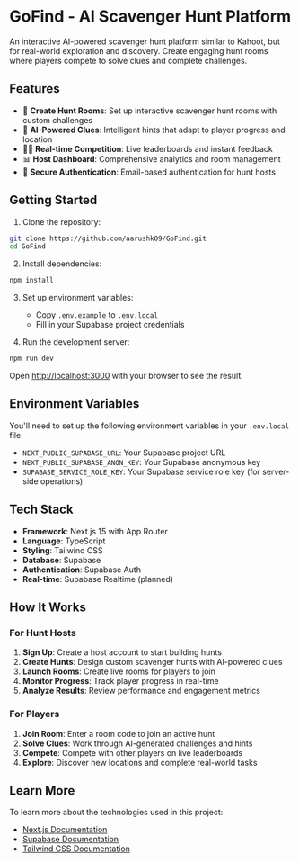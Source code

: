 # GoFind - AI Scavenger Hunt Platform

An interactive AI-powered scavenger hunt platform similar to Kahoot, but for real-world exploration and discovery. Create engaging hunt rooms where players compete to solve clues and complete challenges.

## Features

- 🎯 **Create Hunt Rooms**: Set up interactive scavenger hunt rooms with custom challenges
- 🤖 **AI-Powered Clues**: Intelligent hints that adapt to player progress and location
- 🏃‍♂️ **Real-time Competition**: Live leaderboards and instant feedback
- 📊 **Host Dashboard**: Comprehensive analytics and room management
- 🔐 **Secure Authentication**: Email-based authentication for hunt hosts

## Getting Started

1. Clone the repository:
```bash
git clone https://github.com/aarushk09/GoFind.git
cd GoFind
```

2. Install dependencies:
```bash
npm install
```

3. Set up environment variables:
   - Copy `.env.example` to `.env.local`
   - Fill in your Supabase project credentials

4. Run the development server:
```bash
npm run dev
```

Open [http://localhost:3000](http://localhost:3000) with your browser to see the result.

## Environment Variables

You'll need to set up the following environment variables in your `.env.local` file:

- `NEXT_PUBLIC_SUPABASE_URL`: Your Supabase project URL
- `NEXT_PUBLIC_SUPABASE_ANON_KEY`: Your Supabase anonymous key
- `SUPABASE_SERVICE_ROLE_KEY`: Your Supabase service role key (for server-side operations)

## Tech Stack

- **Framework**: Next.js 15 with App Router
- **Language**: TypeScript
- **Styling**: Tailwind CSS
- **Database**: Supabase
- **Authentication**: Supabase Auth
- **Real-time**: Supabase Realtime (planned)

## How It Works

### For Hunt Hosts
1. **Sign Up**: Create a host account to start building hunts
2. **Create Hunts**: Design custom scavenger hunts with AI-powered clues
3. **Launch Rooms**: Create live rooms for players to join
4. **Monitor Progress**: Track player progress in real-time
5. **Analyze Results**: Review performance and engagement metrics

### For Players
1. **Join Room**: Enter a room code to join an active hunt
2. **Solve Clues**: Work through AI-generated challenges and hints
3. **Compete**: Compete with other players on live leaderboards
4. **Explore**: Discover new locations and complete real-world tasks

## Learn More

To learn more about the technologies used in this project:

- [Next.js Documentation](https://nextjs.org/docs)
- [Supabase Documentation](https://supabase.com/docs)
- [Tailwind CSS Documentation](https://tailwindcss.com/docs)
